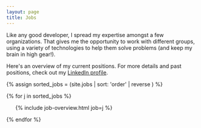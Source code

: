 ```yaml
---
layout: page
title: Jobs
---
```


Like any good developer, I spread my expertise amongst a few organizations. That
gives me the opportunity to work with different groups, using a variety of
technologies to help them solve problems (and keep my brain in high gear!). 

Here's an overview of my current positions. For more details and past positions,
check out my <a
href="https://www.linkedin.com/in/greghaygood/">LinkedIn profile</a>.

{% assign sorted_jobs = (site.jobs | sort: 'order' | reverse ) %}

{% for j in sorted_jobs %}
<ul class="no-bullet">
    {% include job-overview.html job=j %}
</ul>
{% endfor %}

